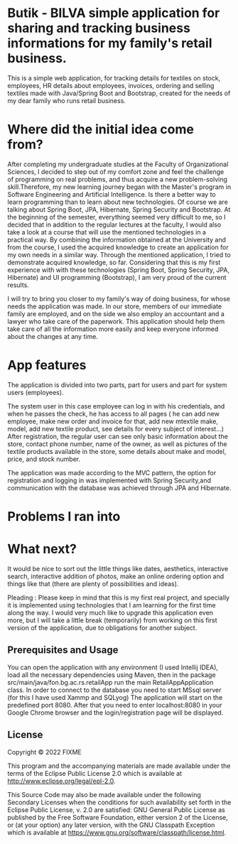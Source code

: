 # Butik - BILVA simple application for sharing and tracking business informations for my family's retail business. 

This is a simple web application, for tracking details for textiles on stock, employees, HR details about employees, invoices, ordering and selling textiles made with Java/Spring Boot and Bootstrap, created for the needs of my dear family who runs retail business.

# Where did the initial idea come from?

After completing my undergraduate studies at the Faculty of Organizational Sciences, I decided to step out of my comfort zone and feel the challenge of programming on real problems, and thus acquire a new problem-solving skill.Therefore, my new learning journey began with the Master's program in Software Engineering and Artificial Intelligence. Is there a better way to learn programming than to learn about new technologies. Of course we are talking about Spring Boot, JPA, Hibernate, Spring Security and Bootstrap.
At the beginning of the semester, everything seemed very difficult to me, so I decided that in addition to the regular lectures at the faculty, I would also take a look at a course that will use the mentioned technologies in a practical way. By combining the information obtained at the University and from the course, I used the acquired knowledge to create an application for my own needs in a similar way.
Through the mentioned application, I tried to demonstrate acquired knowledge, so far. 
Considering that this is my first experience with with these technologies (Spring Boot, Spring Security, JPA, Hibernate) and UI programming (Bootstrap), I am very proud of the current results.

I will try to bring you closer to my family's way of doing business, for whose needs the application was made.
In our store, members of our immediate family are employed, and on the side we also employ an accountant and a lawyer who take care of the paperwork. This application should help them take care of all the information more easily and keep everyone informed about the changes at any time.

# App features

The application is divided into two parts, part for users and part for system users (employees). 

The system user in this case employee can log in with his credentials, and when he passes the check, he has access to all pages ( he can add new employee, make new order and invoice for that, add new mtextile make, model, add new textile product, see details for every subject of interest...)
After registration, the regular user can see only basic information about the store, contact phone number, name of the owner, as well as pictures of the textile products available in the store, some details about make and model, price, and stock number.

The application was made according to the MVC pattern, the option for registration and logging in was implemented with Spring Security,and communication with the database was achieved through JPA and Hibernate.

# Problems I ran into

# What next?
It would be nice to sort out the little things like dates, aesthetics, interactive search, interactive addition of photos, make an online ordering option and things like that (there are plenty of possibilities and ideas).

Pleading : Please keep in mind that this is my first real project, and specially it is implemented using technologies that I am learning for the first time along the way.
I would very much like to upgrade this application even more, but I will take a little break (temporarily) from working on this first version of the application, due to obligations for another subject.

## Prerequisites and Usage 

You can open the application with any environment (I used Intellij IDEA), load all the necessary dependencies using Maven, then in the package src/main/java/fon.bg.ac.rs.retailApp run the  main RetailAppApplication class. In order to connect to the database you need to start MSsql server (for this I have used Xammp and SQLyog)
The application will start on the predefined port 8080. After that you need to enter localhost:8080 in your Google Chrome browser and the login/registration page will be displayed.


## License

Copyright © 2022 FIXME

This program and the accompanying materials are made available under the
terms of the Eclipse Public License 2.0 which is available at
http://www.eclipse.org/legal/epl-2.0.

This Source Code may also be made available under the following Secondary
Licenses when the conditions for such availability set forth in the Eclipse
Public License, v. 2.0 are satisfied: GNU General Public License as published by
the Free Software Foundation, either version 2 of the License, or (at your
option) any later version, with the GNU Classpath Exception which is available
at https://www.gnu.org/software/classpath/license.html.
